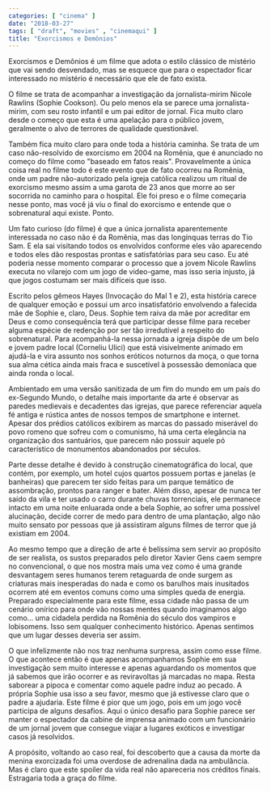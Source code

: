 ```yaml
---
categories: [ "cinema" ]
date: "2018-03-27"
tags: [ "draft", "movies" , "cinemaqui" ]
title: "Exorcismos e Demônios"
---
```

Exorcismos e Demônios é um filme que adota o estilo clássico de
mistério que vai sendo desvendado, mas se esquece que para o espectador
ficar interessado no mistério é necessário que ele de fato exista.

O filme se trata de acompanhar a investigação da jornalista-mirim
Nicole Rawlins (Sophie Cookson). Ou pelo menos ela se parece uma
jornalista-mirim, com seu rosto infantil e um pai editor de jornal. Fica
muito claro desde o começo que esta é uma apelação para o público
jovem, geralmente o alvo de terrores de qualidade questionável.

Também fica muito claro para onde toda a história caminha. Se trata de
um caso não-resolvido de exorcismo em 2004 na Romênia, que é anunciado
no começo do filme como "baseado em fatos reais". Provavelmente a
única coisa real no filme todo é este evento que de fato ocorreu na
Romênia, onde um padre não-autorizado pela igreja católica realizou
um ritual de exorcismo mesmo assim a uma garota de 23 anos que morre
ao ser socorrida no caminho para o hospital. Ele foi preso e o filme
começaria nesse ponto, mas você já viu o final do exorcismo e entende
que o sobrenatural aqui existe. Ponto.

Um fato curioso (do filme) é que a única jornalista aparentemente
interessada no caso não é da Romênia, mas das longínquas terras do
Tio Sam. E ela sai visitando todos os envolvidos conforme eles vão
aparecendo e todos eles dão respostas prontas e satisfatórias para
seu caso. Eu até poderia nesse momento comparar o processo que a jovem
Nicole Rawlins executa no vilarejo com um jogo de video-game, mas isso
seria injusto, já que jogos costumam ser mais difíceis que isso.

Escrito pelos gêmeos Hayes (Invocação do Mal 1 e 2), esta história
carece de qualquer emoção e possui um arco insatisfatório envolvendo
a falecida mãe de Sophie e, claro, Deus. Sophie tem raiva da mãe por
acreditar em Deus e como consequência terá que participar desse filme
para receber alguma espécie de redenção por ser tão irredutível
a respeito do sobrenatural. Para acompanhá-la nessa jornada a igreja
dispõe de um belo e jovem padre local (Corneliu Ulici) que está
visivelmente animado em ajudá-la e vira assunto nos sonhos eróticos
noturnos da moça, o que torna sua alma cética ainda mais fraca e
suscetível à possessão demoníaca que ainda ronda o local.

Ambientado em uma versão sanitizada de um fim do mundo em um país
do ex-Segundo Mundo, o detalhe mais importante da arte é observar as
paredes medievais e decadentes das igrejas, que parece referenciar
aquela fé antiga e rústica antes de nossos tempos de smartphone e
internet. Apesar dos prédios católicos exibirem as marcas do passado
miserável do povo romeno que sofreu com o comunismo, há uma certa
elegância na organização dos santuários, que parecem não possuir
aquele pó característico de monumentos abandonados por séculos.

Parte desse detalhe é devido à construção cinematográfica do local,
que contém, por exemplo, um hotel cujos quartos possuem portas e janelas
(e banheiras) que parecem ter sido feitas para um parque temático de
assombração, prontos para ranger e bater. Além disso, apesar de nunca
ter saído da vila e ter usado o carro durante chuvas torrenciais, ele
permanece intacto em uma noite enluarada onde a bela Sophie, ao sofrer
uma possível alucinação, decide correr de medo para dentro de uma
plantação, algo não muito sensato por pessoas que já assistiram
alguns filmes de terror que já existiam em 2004.

Ao mesmo tempo que a direção de arte é belíssima sem servir ao
propósito de ser realista, os sustos preparados pelo diretor Xavier
Gens caem sempre no convencional, o que nos mostra mais uma vez como
é uma grande desvantagem seres humanos terem retaguarda de onde
surgem as criaturas mais inesperadas do nada e como os barulhos mais
inusitados ocorrem até em eventos comuns como uma simples queda de
energia. Preparado especialmente para este filme, essa cidade não passa
de um cenário onírico para onde vão nossas mentes quando imaginamos
algo como... uma cidadela perdida na Romênia do século dos vampiros e
lobisomens. Isso sem qualquer conhecimento histórico. Apenas sentimos
que um lugar desses deveria ser assim.

O que infelizmente não nos traz nenhuma surpresa, assim como esse
filme. O que acontece então é que apenas acompanhamos Sophie em sua
investigação sem muito interesse e apenas aguardando os momentos
que já sabemos que irão ocorrer e as reviravoltas já marcadas no
mapa. Resta saborear a pipoca e comentar como aquele padre induz ao
pecado. A própria Sophie usa isso a seu favor, mesmo que já estivesse
claro que o padre a ajudaria. Este filme é pior que um jogo, pois em
um jogo você participa de alguns desafios. Aqui o único desafio para
Sophie parece ser manter o espectador da cabine de imprensa animado
com um funcionário de um jornal jovem que consegue viajar a lugares
exóticos e investigar casos já resolvidos.

A propósito, voltando ao caso real, foi descoberto que a causa da
morte da menina exorcizada foi uma overdose de adrenalina dada na
ambulância. Mas é claro que este spoiler da vida real não apareceria
nos créditos finais. Estragaria toda a graça do filme.
